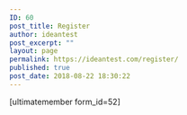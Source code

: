 ```yaml
---
ID: 60
post_title: Register
author: ideantest
post_excerpt: ""
layout: page
permalink: https://ideantest.com/register/
published: true
post_date: 2018-08-22 18:30:22
---
```

[ultimatemember form_id=52]